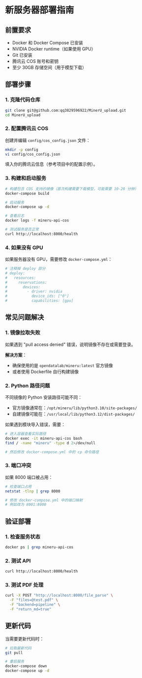 # 新服务器部署指南

## 前置要求
- Docker 和 Docker Compose 已安装
- NVIDIA Docker runtime（如果使用 GPU）
- Git 已安装
- 腾讯云 COS 账号和密钥
- 至少 30GB 存储空间（用于模型下载）

## 部署步骤

### 1. 克隆代码仓库
```bash
git clone git@github.com:qq3829596922/MinerU_upload.git
cd MinerU_upload
```

### 2. 配置腾讯云 COS
创建并编辑 `config/cos_config.json` 文件：
```bash
mkdir -p config
vi config/cos_config.json
```

填入你的腾讯云信息（参考项目中的配置示例）。

### 3. 构建和启动服务

```bash
# 构建包含 COS 支持的镜像（首次构建需要下载模型，可能需要 10-20 分钟）
docker-compose build

# 启动服务
docker-compose up -d

# 查看日志
docker logs -f mineru-api-cos

# 测试服务是否正常
curl http://localhost:8000/health
```

### 4. 如果没有 GPU

如果服务器没有 GPU，需要修改 `docker-compose.yml`：
```yaml
# 注释掉 deploy 部分
# deploy:
#   resources:
#     reservations:
#       devices:
#         - driver: nvidia
#           device_ids: ["0"]
#           capabilities: [gpu]
```

## 常见问题解决

### 1. 镜像拉取失败
如果遇到 "pull access denied" 错误，说明镜像不存在或需要登录。

**解决方案**：
- 确保使用的是 `opendatalab/mineru:latest` 官方镜像
- 或者使用 Dockerfile 自行构建镜像

### 2. Python 路径问题
不同镜像的 Python 安装路径可能不同：
- 官方镜像通常在：`/opt/mineru/lib/python3.10/site-packages/`
- 自建镜像可能在：`/usr/local/lib/python3.12/dist-packages/`

如果遇到模块导入错误，需要：
```bash
# 进入容器查看实际路径
docker exec -it mineru-api-cos bash
find / -name "mineru" -type d 2>/dev/null

# 然后修改 docker-compose.yml 中的 cp 命令路径
```

### 3. 端口冲突
如果 8000 端口被占用：
```bash
# 检查端口占用
netstat -tlnp | grep 8000

# 修改 docker-compose.yml 中的端口映射
# 例如改为 8001:8000
```

## 验证部署

### 1. 检查服务状态
```bash
docker ps | grep mineru-api-cos
```

### 2. 测试 API
```bash
curl http://localhost:8000/health
```

### 3. 测试 PDF 处理
```bash
curl -X POST "http://localhost:8000/file_parse" \
  -F "files=@test.pdf" \
  -F "backend=pipeline" \
  -F "return_md=true"
```

## 更新代码

当需要更新代码时：
```bash
# 拉取最新代码
git pull

# 重启服务
docker-compose down
docker-compose up -d
```